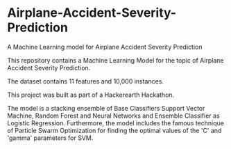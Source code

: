 # Airplane-Accident-Severity-Prediction
A Machine Learning model for Airplane Accident Severity Prediction

This repository contains a Machine Learning Model for the topic of Airplane Accident Severity Prediction.

The dataset contains 11 features and 10,000 instances.

This project was built as part of a Hackerearth Hackathon. 

The model is a stacking ensemble of Base Classifiers Support Vector Machine, Random Forest and Neural Networks and Ensemble Classifier as Logistic Regression. Furthermore, the model includes the famous technique of Particle Swarm Optimization for finding the optimal values of the 'C' and 'gamma' parameters for SVM. 
